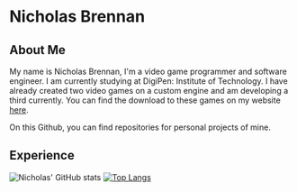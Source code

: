 # Nicholas Brennan

## About Me

My name is Nicholas Brennan, I'm a video game programmer and software engineer. I am currently studying at DigiPen: Institute of Technology. I have already created two video games on a custom engine and am  developing a third currently. You can find the download to these games on my website [here](https://www.nicholasbrennan.dev/).

On this Github, you can find repositories for personal projects of mine.

## Experience
![Nicholas' GitHub stats](https://github-readme-stats.vercel.app/api?username=fidg1t&count_private=true&include_all_commits=true&theme=github_dark&hide_border=true&show_icons=true)
[![Top Langs](https://github-readme-stats.vercel.app/api/top-langs/?username=fidg1t&hide_border=true&theme=github_dark)](https://github.com/anuraghazra/github-readme-stats)
